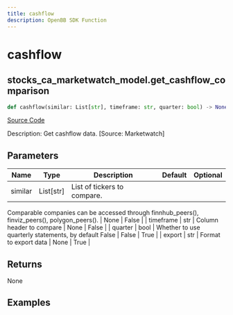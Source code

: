 ```yaml
---
title: cashflow
description: OpenBB SDK Function
---
```

# cashflow

## stocks_ca_marketwatch_model.get_cashflow_comparison

```python
def cashflow(similar: List[str], timeframe: str, quarter: bool) -> None:
```
[Source Code](https://github.com/OpenBB-finance/OpenBBTerminal/tree/main/openbb_terminal/stocks/comparison_analysis/marketwatch_model.py#L129)

Description: Get cashflow data. [Source: Marketwatch]

## Parameters

| Name | Type | Description | Default | Optional |
| ---- | ---- | ----------- | ------- | -------- |
| similar | List[str] | List of tickers to compare.
Comparable companies can be accessed through
finnhub_peers(), finviz_peers(), polygon_peers(). | None | False |
| timeframe | str | Column header to compare | None | False |
| quarter | bool | Whether to use quarterly statements, by default False | False | True |
| export | str | Format to export data | None | True |

## Returns

None

## Examples

